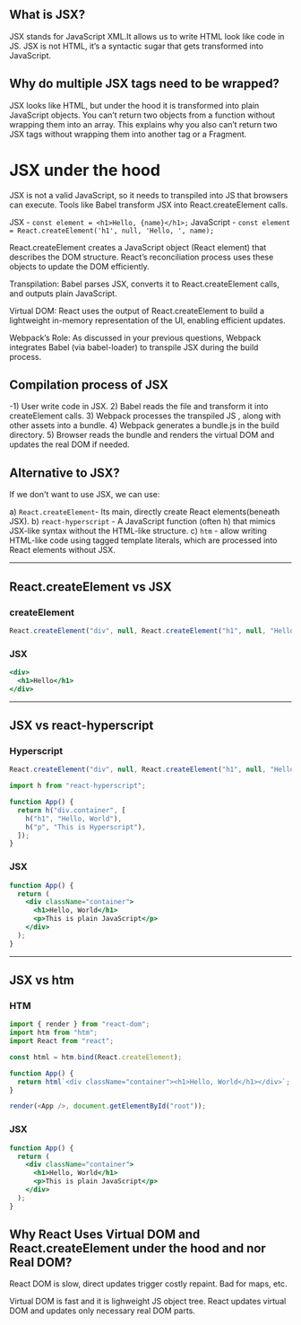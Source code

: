 ## What is JSX?

JSX stands for JavaScript XML.It allows us to write HTML look like code in JS. JSX is not HTML, it’s a syntactic sugar that gets transformed into JavaScript.

## Why do multiple JSX tags need to be wrapped?

JSX looks like HTML, but under the hood it is transformed into plain JavaScript objects. You can’t return two objects from a function without wrapping them into an array. This explains why you also can’t return two JSX tags without wrapping them into another tag or a Fragment.

# JSX under the hood

JSX is not a valid JavaScript, so it needs to transpiled into JS that browsers can execute.
Tools like Babel transform JSX into React.createElement calls.

JSX - `const element = <h1>Hello, {name}</h1>;`
JavaScript - `const element = React.createElement('h1', null, 'Hello, ', name);`

React.createElement creates a JavaScript object (React element) that describes the DOM structure. React’s reconciliation process uses these objects to update the DOM efficiently.

Transpilation: Babel parses JSX, converts it to React.createElement calls, and outputs plain JavaScript.

Virtual DOM: React uses the output of React.createElement to build a lightweight in-memory representation of the UI, enabling efficient updates.

Webpack’s Role: As discussed in your previous questions, Webpack integrates Babel (via babel-loader) to transpile JSX during the build process.

## Compilation process of JSX

-1) User write code in JSX. 2) Babel reads the file and transform it into createElement calls. 3) Webpack processes the transpiled JS , along with other assets into a bundle. 4) Webpack generates a bundle.js in the build directory. 5) Browser reads the bundle and renders the virtual DOM and updates the real DOM if needed.

## Alternative to JSX?

If we don't want to use JSX, we can use:

a) `React.createElement`- Its main, directly create React elements(beneath JSX). 
b) `react-hyperscript`  - A JavaScript function (often h) that mimics JSX-like syntax without the HTML-like structure.
c) `htm` - allow writing HTML-like code using tagged template literals, which are processed into React elements without JSX.

---

## React.createElement vs JSX

### createElement

```js
React.createElement("div", null, React.createElement("h1", null, "Hello"));
```

### JSX

```jsx
<div>
  <h1>Hello</h1>
</div>
```

---

## JSX vs react-hyperscript

### Hyperscript

```js
React.createElement("div", null, React.createElement("h1", null, "Hello"));
```

```js
import h from "react-hyperscript";

function App() {
  return h("div.container", [
    h("h1", "Hello, World"),
    h("p", "This is Hyperscript"),
  ]);
}
```

### JSX

```jsx
function App() {
  return (
    <div className="container">
      <h1>Hello, World</h1>
      <p>This is plain JavaScript</p>
    </div>
  );
}
```

---

## JSX vs htm

### HTM

```js
import { render } from "react-dom";
import htm from "htm";
import React from "react";

const html = htm.bind(React.createElement);

function App() {
  return html`<div className="container"><h1>Hello, World</h1></div>`;
}

render(<App />, document.getElementById("root"));
```

### JSX

```jsx
function App() {
  return (
    <div className="container">
      <h1>Hello, World</h1>
      <p>This is plain JavaScript</p>
    </div>
  );
}
```

## Why React Uses Virtual DOM and React.createElement under the hood and nor Real DOM?

React DOM is slow, direct updates trigger costly repaint.
Bad for maps, etc.

Virtual DOM is fast and it is lighweight JS object tree. React updates virtual DOM and updates only necessary real DOM parts.
